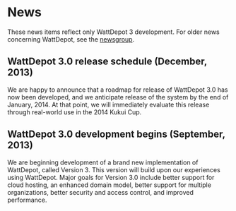 # News

These news items reflect only WattDepot 3 development. For older news concerning WattDepot, see the [newsgroup](https://groups.google.com/forum/#!forum/wattdepot-users).

## WattDepot 3.0 release schedule (December, 2013)

We are happy to announce that a roadmap for release of WattDepot 3.0 has now been developed, and we anticipate release of the system by the end of January, 2014.  At that point, we will immediately evaluate this release through real-world use in the 2014 Kukui Cup.

## WattDepot 3.0 development begins (September, 2013)

We are beginning development of a brand new implementation of WattDepot, called Version 3.   This version will build upon our experiences using WattDepot.  Major goals for Version 3.0 include better support for cloud hosting, an enhanced domain model, better support for multiple organizations, better security and access control, and improved performance. 

